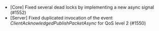 * [Core] Fixed several dead locks by implementing a new async signal (#1552)
* [Server] Fixed duplicated invocation of the event _ClientAcknowledgedPublishPacketAsync_ for QoS level 2 (#1550)